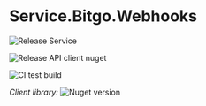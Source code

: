 # Service.Bitgo.Webhooks

![Release Service](https://github.com/MyJetWallet/Service.Bitgo.Webhooks/workflows/Release%20Service/badge.svg)

![Release API client nuget](https://github.com/MyJetWallet/Service.Bitgo.Webhooks/workflows/Release%20API%20client%20nuget/badge.svg)

![CI test build](https://github.com/MyJetWallet/Service.Bitgo.Webhooks/workflows/CI%20test%20build/badge.svg)

*Client library:* ![Nuget version](https://img.shields.io/nuget/v/MyJetWallet.Service.Bitgo.Webhooks.Client?label=MyJetWallet.Service.Bitgo.Webhooks.Client&style=social)

